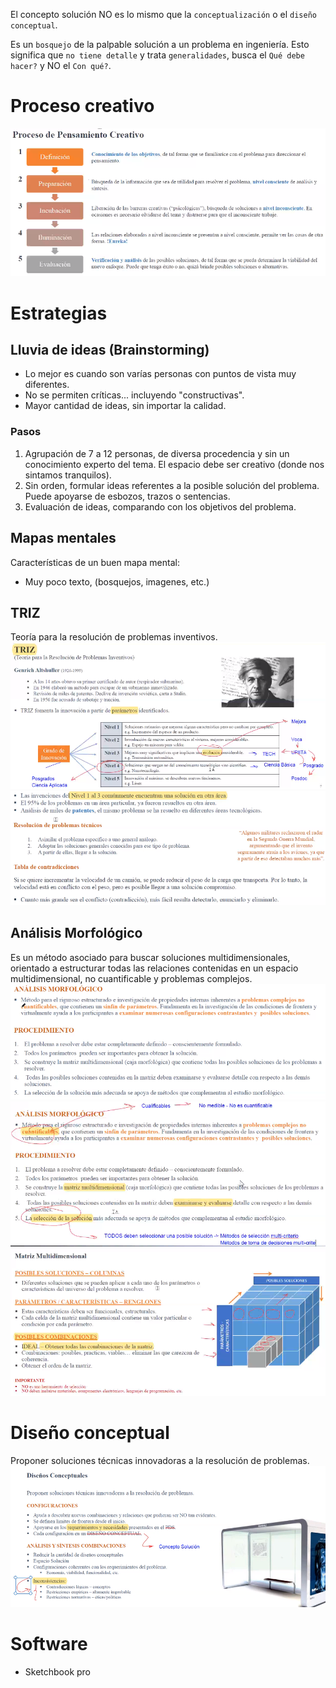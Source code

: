 El concepto solución NO es lo mismo que la `conceptualización` o el `diseño conceptual`.

Es un `bosquejo` de la palpable solución a un problema en ingeniería. Esto significa que `no tiene detalle` y trata `generalidades`, busca el `Qué debe hacer?` y NO el `Con qué?`.

# Proceso creativo
![2e8bda1bfda3ba113aafd5469661c7ed.png](../../img/f461a191e35647df953fb792663266ee.png)

# Estrategias
## Lluvia de ideas (Brainstorming)
* Lo mejor es cuando son varías personas con puntos de vista muy diferentes.
* No se permiten críticas... incluyendo "constructivas".
* Mayor cantidad de ideas, sin importar la calidad.

### Pasos
1. Agrupación de 7 a 12 personas, de diversa procedencia y sin un conocimiento experto del tema. El espacio debe ser creativo (donde nos sintamos tranquilos).
2. Sin orden, formular ideas referentes a la posible solución del problema. Puede apoyarse de esbozos, trazos o sentencias.
3. Evaluación de ideas, comparando con los objetivos del problema.

## Mapas mentales
Características de un buen mapa mental:
* Muy poco texto, (bosquejos, imagenes, etc.)

## TRIZ
Teoría para la resolución de problemas inventivos.
![9ea8265a26b700cc00cf655989d075ec.png](../../img/f280b33841634b0b81cca61961156813.png)
![a65cc2332cbdd9f639831f0992660ed2.png](../../img/e71e52df9610417fb385ed70257ef0cd.png)

## Análisis Morfológico
Es un método asociado para buscar soluciones multidimensionales, orientado a estructurar todas las relaciones contenidas en un espacio multidimensional, no cuantificable y problemas complejos.
![a1f3338499f618d4372e955cf44e7ee1.png](../../img/32e2d714048f416d9c09bdc22bf64717.png)
![921b145685defee1385cff900b74b46e.png](../../img/39884b4dcecf4213a7a31610a64a24d6.png)
![3f580118bd4fa2b455e742f262842739.png](../../img/c9e3f8569a9e43f998144d7934132066.png)

# Diseño conceptual
Proponer soluciones técnicas innovadoras a la resolución de problemas.
![f3e6545365441346f9aab20ed491af27.png](../../img/bf017e0d3fdd4558b78437e17b781fda.png)

# Software
* Sketchbook pro